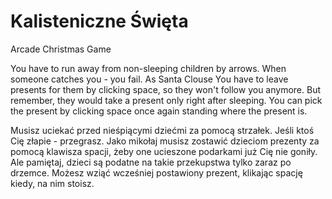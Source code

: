 # Kalisteniczne Święta
Arcade Christmas Game

You have to run away from non-sleeping children by arrows. When someone catches you - you fail. As Santa Clouse You have to leave presents for them by clicking space, so they won't follow you anymore. But remember, they would take a present only right after sleeping. You can pick the present by clicking space once again standing where the present is.

Musisz uciekać przed nieśpiącymi dziećmi za pomocą strzałek. Jeśli ktoś Cię złapie - przegrasz. Jako mikołaj musisz zostawić dzieciom prezenty za pomocą klawisza spacji, żeby one ucieszone podarkami już Cię nie goniły. Ale pamiętaj, dzieci są podatne na takie przekupstwa tylko zaraz po drzemce. Możesz wziąć wcześniej postawiony prezent, klikając spację kiedy, na nim stoisz.

